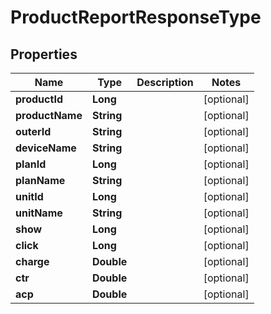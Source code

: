 

# ProductReportResponseType


## Properties

Name | Type | Description | Notes
------------ | ------------- | ------------- | -------------
**productId** | **Long** |  |  [optional]
**productName** | **String** |  |  [optional]
**outerId** | **String** |  |  [optional]
**deviceName** | **String** |  |  [optional]
**planId** | **Long** |  |  [optional]
**planName** | **String** |  |  [optional]
**unitId** | **Long** |  |  [optional]
**unitName** | **String** |  |  [optional]
**show** | **Long** |  |  [optional]
**click** | **Long** |  |  [optional]
**charge** | **Double** |  |  [optional]
**ctr** | **Double** |  |  [optional]
**acp** | **Double** |  |  [optional]



